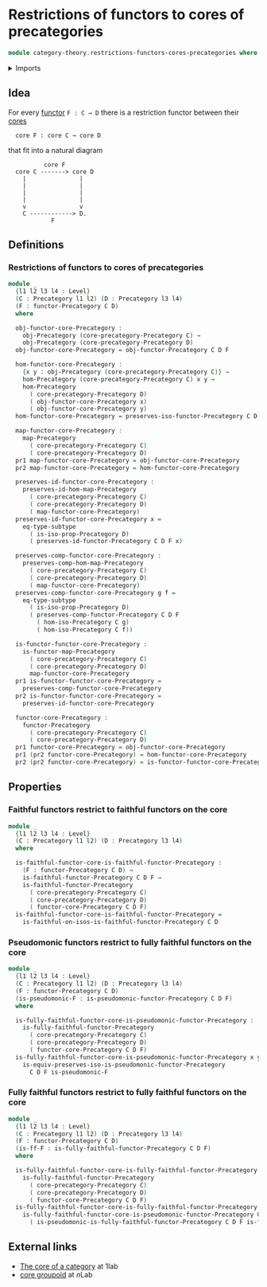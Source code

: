 # Restrictions of functors to cores of precategories

```agda
module category-theory.restrictions-functors-cores-precategories where
```

<details><summary>Imports</summary>

```agda
open import category-theory.cores-precategories
open import category-theory.faithful-functors-precategories
open import category-theory.fully-faithful-functors-precategories
open import category-theory.functors-precategories
open import category-theory.isomorphisms-in-precategories
open import category-theory.maps-precategories
open import category-theory.precategories
open import category-theory.pseudomonic-functors-precategories

open import foundation.dependent-pair-types
open import foundation.subtypes
open import foundation.universe-levels
```

</details>

## Idea

For every [functor](category-theory.functors-precategories.md) `F : C → D` there
is a restriction functor between their
[cores](category-theory.cores-precategories.md)

```text
  core F : core C → core D
```

that fit into a natural diagram

```text
          core F
  core C -------> core D
    |               |
    |               |
    |               |
    |               |
    v               v
    C ------------> D.
            F
```

## Definitions

### Restrictions of functors to cores of precategories

```agda
module _
  {l1 l2 l3 l4 : Level}
  (C : Precategory l1 l2) (D : Precategory l3 l4)
  (F : functor-Precategory C D)
  where

  obj-functor-core-Precategory :
    obj-Precategory (core-precategory-Precategory C) →
    obj-Precategory (core-precategory-Precategory D)
  obj-functor-core-Precategory = obj-functor-Precategory C D F

  hom-functor-core-Precategory :
    {x y : obj-Precategory (core-precategory-Precategory C)} →
    hom-Precategory (core-precategory-Precategory C) x y →
    hom-Precategory
      ( core-precategory-Precategory D)
      ( obj-functor-core-Precategory x)
      ( obj-functor-core-Precategory y)
  hom-functor-core-Precategory = preserves-iso-functor-Precategory C D F

  map-functor-core-Precategory :
    map-Precategory
      ( core-precategory-Precategory C)
      ( core-precategory-Precategory D)
  pr1 map-functor-core-Precategory = obj-functor-core-Precategory
  pr2 map-functor-core-Precategory = hom-functor-core-Precategory

  preserves-id-functor-core-Precategory :
    preserves-id-hom-map-Precategory
      ( core-precategory-Precategory C)
      ( core-precategory-Precategory D)
      ( map-functor-core-Precategory)
  preserves-id-functor-core-Precategory x =
    eq-type-subtype
      ( is-iso-prop-Precategory D)
      ( preserves-id-functor-Precategory C D F x)

  preserves-comp-functor-core-Precategory :
    preserves-comp-hom-map-Precategory
      ( core-precategory-Precategory C)
      ( core-precategory-Precategory D)
      ( map-functor-core-Precategory)
  preserves-comp-functor-core-Precategory g f =
    eq-type-subtype
      ( is-iso-prop-Precategory D)
      ( preserves-comp-functor-Precategory C D F
        ( hom-iso-Precategory C g)
        ( hom-iso-Precategory C f))

  is-functor-functor-core-Precategory :
    is-functor-map-Precategory
      ( core-precategory-Precategory C)
      ( core-precategory-Precategory D)
      map-functor-core-Precategory
  pr1 is-functor-functor-core-Precategory =
    preserves-comp-functor-core-Precategory
  pr2 is-functor-functor-core-Precategory =
    preserves-id-functor-core-Precategory

  functor-core-Precategory :
    functor-Precategory
      ( core-precategory-Precategory C)
      ( core-precategory-Precategory D)
  pr1 functor-core-Precategory = obj-functor-core-Precategory
  pr1 (pr2 functor-core-Precategory) = hom-functor-core-Precategory
  pr2 (pr2 functor-core-Precategory) = is-functor-functor-core-Precategory
```

## Properties

### Faithful functors restrict to faithful functors on the core

```agda
module _
  {l1 l2 l3 l4 : Level}
  (C : Precategory l1 l2) (D : Precategory l3 l4)
  where

  is-faithful-functor-core-is-faithful-functor-Precategory :
    (F : functor-Precategory C D) →
    is-faithful-functor-Precategory C D F →
    is-faithful-functor-Precategory
      ( core-precategory-Precategory C)
      ( core-precategory-Precategory D)
      ( functor-core-Precategory C D F)
  is-faithful-functor-core-is-faithful-functor-Precategory =
    is-faithful-on-isos-is-faithful-functor-Precategory C D
```

### Pseudomonic functors restrict to fully faithful functors on the core

```agda
module _
  {l1 l2 l3 l4 : Level}
  (C : Precategory l1 l2) (D : Precategory l3 l4)
  (F : functor-Precategory C D)
  (is-pseudomonic-F : is-pseudomonic-functor-Precategory C D F)
  where

  is-fully-faithful-functor-core-is-pseudomonic-functor-Precategory :
    is-fully-faithful-functor-Precategory
      ( core-precategory-Precategory C)
      ( core-precategory-Precategory D)
      ( functor-core-Precategory C D F)
  is-fully-faithful-functor-core-is-pseudomonic-functor-Precategory x y =
    is-equiv-preserves-iso-is-pseudomonic-functor-Precategory
      C D F is-pseudomonic-F
```

### Fully faithful functors restrict to fully faithful functors on the core

```agda
module _
  {l1 l2 l3 l4 : Level}
  (C : Precategory l1 l2) (D : Precategory l3 l4)
  (F : functor-Precategory C D)
  (is-ff-F : is-fully-faithful-functor-Precategory C D F)
  where

  is-fully-faithful-functor-core-is-fully-faithful-functor-Precategory :
    is-fully-faithful-functor-Precategory
      ( core-precategory-Precategory C)
      ( core-precategory-Precategory D)
      ( functor-core-Precategory C D F)
  is-fully-faithful-functor-core-is-fully-faithful-functor-Precategory =
    is-fully-faithful-functor-core-is-pseudomonic-functor-Precategory C D F
      ( is-pseudomonic-is-fully-faithful-functor-Precategory C D F is-ff-F)
```

## External links

- [The core of a category](https://1lab.dev/Cat.Instances.Core.html) at 1lab
- [core groupoid](https://ncatlab.org/nlab/show/core+groupoid) at $n$Lab
